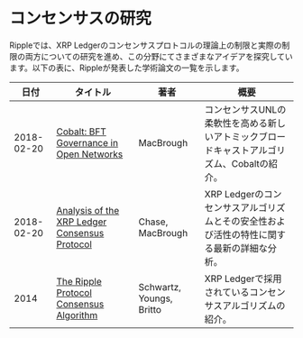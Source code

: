 # コンセンサスの研究

Rippleでは、XRP Ledgerのコンセンサスプロトコルの理論上の制限と実際の制限の両方についての研究を進め、この分野にてさまざまなアイデアを探究しています。以下の表に、Rippleが発表した学術論文の一覧を示します。

| 日付 | タイトル | 著者 | 概要 |
|---|---|---|---|
| 2018-02-20 | [Cobalt: BFT Governance in Open Networks](https://arxiv.org/abs/1802.07240) | MacBrough | コンセンサスUNLの柔軟性を高める新しいアトミックブロードキャストアルゴリズム、Cobaltの紹介。 |
| 2018-02-20 | [Analysis of the XRP Ledger Consensus Protocol](https://arxiv.org/abs/1802.07242) | Chase, MacBrough | XRP Ledgerのコンセンサスアルゴリズムとその安全性および活性の特性に関する最新の詳細な分析。 |
| 2014 | [The Ripple Protocol Consensus Algorithm](https://ripple.com/files/ripple_consensus_whitepaper.pdf) | Schwartz, Youngs, Britto | XRP Ledgerで採用されているコンセンサスアルゴリズムの紹介。 |
